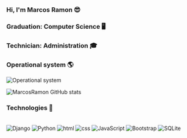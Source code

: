 ### Hi, I'm Marcos Ramon 😎
### Graduation: Computer Science 🖥️
### Technician: Administration 🎓

### Operational system 🌎
![Operational system](https://img.shields.io/badge/Ubuntu-E95420?style=for-the-badge&logo=ubuntu&logoColor=white)

![MarcosRamon GitHub stats](https://github-readme-stats.vercel.app/api?username=MarcosRamonPR&show_icons=true&theme=radical)

### Technologies 🌱

<div style="display: inline_block"><br/>
 <img align="center" alt="Django" src="https://img.shields.io/badge/Django-092E20?style=for-the-badge&logo=django&logoColor=white"/>
 
 <img align="center" alt="Python" src="https://img.shields.io/badge/Python-14354C?style=for-the-badge&logo=python&logoColor=white"/>
 
 <img align="center" alt="html" src="https://img.shields.io/badge/HTML5-E34F26?style=for-the-badge&logo=html5&logoColor=white"/>
 
 <img align="center" alt="css" src="https://img.shields.io/badge/CSS3-1572B6?style=for-the-badge&logo=css3&logoColor=white"/>
 
  <img align="center" alt="JavaScript" src="https://img.shields.io/badge/JavaScript-F7DF1E?style=for-the-badge&logo=javascript&logoColor=black"/>
 
 <img align="center" alt="Bootstrap" src="https://img.shields.io/badge/Bootstrap-563D7C?style=for-the-badge&logo=bootstrap&logoColor=white"/>
 
 <img align="center" alt="SQLite" src="https://img.shields.io/badge/SQLite-07405E?style=for-the-badge&logo=sqlite&logoColor=white"/>
</div>
